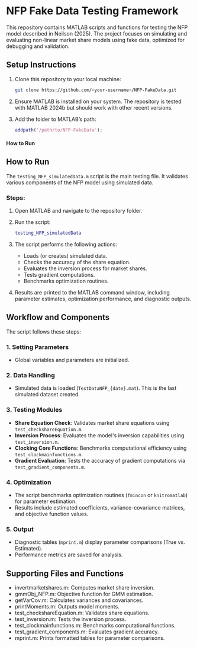 # NFP Fake Data Testing Framework

This repository contains MATLAB scripts and functions for testing the NFP model described in Neilson (2025). The project focuses on simulating and evaluating non-linear market share models using fake data, optimized for debugging and validation.

## Setup Instructions

1. Clone this repository to your local machine:
   ```bash
   git clone https://github.com/<your-username>/NFP-FakeData.git

2. Ensure MATLAB is installed on your system. The repository is tested with MATLAB 2024b but should work with other recent versions.

3. Add the folder to MATLAB’s path:
   ```matlab
   addpath('/path/to/NFP-FakeData');

#### **How to Run**

## How to Run

The `testing_NFP_simulatedData.m` script is the main testing file. It validates various components of the NFP model using simulated data. 

### Steps:
1. Open MATLAB and navigate to the repository folder.
2. Run the script:
   ```matlab
   testing_NFP_simulatedData

3. The script performs the following actions:
   - Loads (or creates) simulated data.
   - Checks the accuracy of the share equation.
   - Evaluates the inversion process for market shares.
   - Tests gradient computations.
   - Benchmarks optimization routines.

4.	Results are printed to the MATLAB command window, including parameter estimates, optimization performance, and diagnostic outputs.

## Workflow and Components

The script follows these steps:

### 1. Setting Parameters
- Global variables and parameters are initialized.

### 2. Data Handling
- Simulated data is loaded (`TestDataNFP_{date}.mat`). This is the last simulated dataset created.

### 3. Testing Modules
- **Share Equation Check**: Validates market share equations using `test_checkshareEquation.m`.
- **Inversion Process**: Evaluates the model's inversion capabilities using `test_inversion.m`.
- **Clocking Core Functions**: Benchmarks computational efficiency using `test_clockmainfunctions.m`.
- **Gradient Evaluation**: Tests the accuracy of gradient computations via `test_gradient_components.m`.

### 4. Optimization
- The script benchmarks optimization routines (`fmincon` or `knitromatlab`) for parameter estimation.
- Results include estimated coefficients, variance-covariance matrices, and objective function values.

### 5. Output
- Diagnostic tables (`mprint.m`) display parameter comparisons (True vs. Estimated).
- Performance metrics are saved for analysis.

## Supporting Files and Functions
- invertmarketshares.m: Computes market share inversion.
- gmmObj_NFP.m: Objective function for GMM estimation.
- getVarCov.m: Calculates variances and covariances.
- printMoments.m: Outputs model moments.
- test_checkshareEquation.m: Validates share equations.
- test_inversion.m: Tests the inversion process.
- test_clockmainfunctions.m: Benchmarks computational functions.
- test_gradient_components.m: Evaluates gradient accuracy.
- mprint.m: Prints formatted tables for parameter comparisons.
